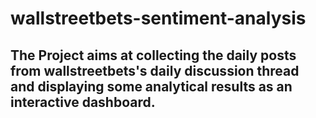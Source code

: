 # wallstreetbets-sentiment-analysis
## The Project aims at collecting the daily posts from wallstreetbets's daily discussion thread and displaying some analytical results as an interactive dashboard.

